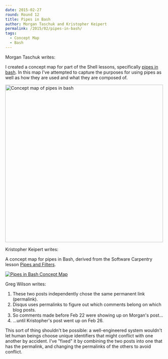 ```yaml
---
date: 2015-02-27
round: Round 12
title: Pipes in Bash
author: Morgan Taschuk and Kristopher Keipert
permalink: /2015/02/pipes-in-bash/
tags:
  - Concept Map
  - Bash
---
```

Morgan Taschuk writes:

I created a concept map for part of the Shell lessons, specifically [pipes in bash](http://swcarpentry.github.io/shell-novice/03-pipefilter.html). In this map I've attempted to capture the purposes for using pipes as well as how they are used and what they are composed of. 

<a href="http://imgur.com/tbnRXWW.jpg"><img alt="Concept map of pipes in bash" src="http://imgur.com/tbnRXWW.jpg" width="500px"/></a>

Kristopher Keipert writes:

A concept map for pipes in Bash, derived from the Software Carpentry lesson [Pipes and Filters](http://swcarpentry.github.io/shell-novice/03-pipefilter.html).

<a href="http://i.imgur.com/SefEK4O.jpg"><img src="http://i.imgur.com/HEJvwdl.jpg" title="Pipes in Bash Concept Map" /></a>

Greg Wilson writes:

1.  These two posts independently chose the same permanent link (permalink).
2.  Disqus uses permalinks to figure out which comments belong on which blog posts.
3.  So comments made before Feb 22 were showing up on Morgan's post...
4.  ...until Kristopher's post went up on Feb 26.

This sort of thing shouldn't be possible:
a well-engineered system wouldn't let human beings choose unique identifiers that might conflict with one another by accident.
I've "fixed" it by combining the two posts into one that has the permalink,
and changing the permalinks of the others to avoid conflict.
